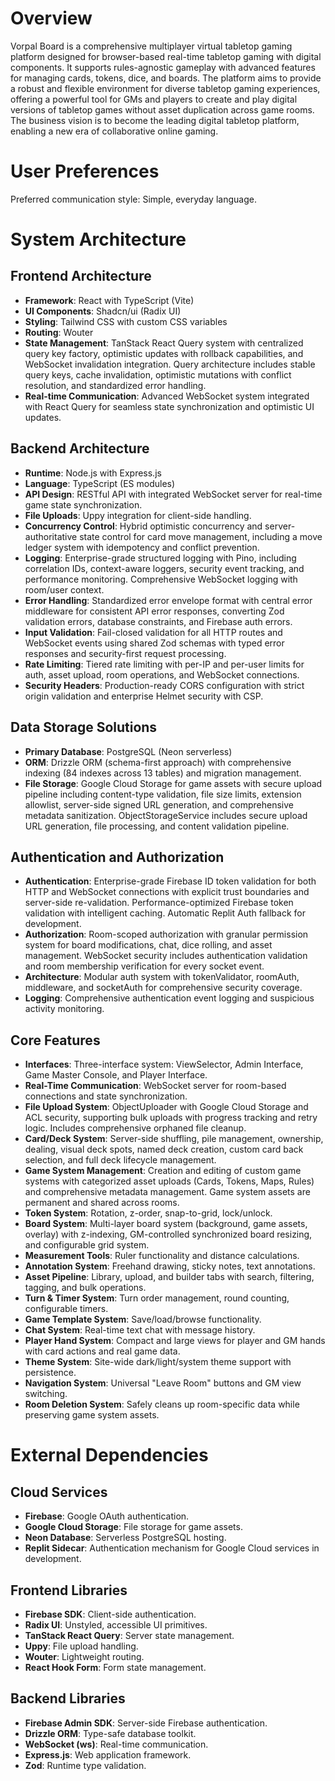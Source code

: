 # Overview

Vorpal Board is a comprehensive multiplayer virtual tabletop gaming platform designed for browser-based real-time tabletop gaming with digital components. It supports rules-agnostic gameplay with advanced features for managing cards, tokens, dice, and boards. The platform aims to provide a robust and flexible environment for diverse tabletop gaming experiences, offering a powerful tool for GMs and players to create and play digital versions of tabletop games without asset duplication across game rooms. The business vision is to become the leading digital tabletop platform, enabling a new era of collaborative online gaming.

# User Preferences

Preferred communication style: Simple, everyday language.

# System Architecture

## Frontend Architecture
- **Framework**: React with TypeScript (Vite)
- **UI Components**: Shadcn/ui (Radix UI)
- **Styling**: Tailwind CSS with custom CSS variables
- **Routing**: Wouter
- **State Management**: TanStack React Query system with centralized query key factory, optimistic updates with rollback capabilities, and WebSocket invalidation integration. Query architecture includes stable query keys, cache invalidation, optimistic mutations with conflict resolution, and standardized error handling.
- **Real-time Communication**: Advanced WebSocket system integrated with React Query for seamless state synchronization and optimistic UI updates.

## Backend Architecture
- **Runtime**: Node.js with Express.js
- **Language**: TypeScript (ES modules)
- **API Design**: RESTful API with integrated WebSocket server for real-time game state synchronization.
- **File Uploads**: Uppy integration for client-side handling.
- **Concurrency Control**: Hybrid optimistic concurrency and server-authoritative state control for card move management, including a move ledger system with idempotency and conflict prevention.
- **Logging**: Enterprise-grade structured logging with Pino, including correlation IDs, context-aware loggers, security event tracking, and performance monitoring. Comprehensive WebSocket logging with room/user context.
- **Error Handling**: Standardized error envelope format with central error middleware for consistent API error responses, converting Zod validation errors, database constraints, and Firebase auth errors.
- **Input Validation**: Fail-closed validation for all HTTP routes and WebSocket events using shared Zod schemas with typed error responses and security-first request processing.
- **Rate Limiting**: Tiered rate limiting with per-IP and per-user limits for auth, asset upload, room operations, and WebSocket connections.
- **Security Headers**: Production-ready CORS configuration with strict origin validation and enterprise Helmet security with CSP.

## Data Storage Solutions
- **Primary Database**: PostgreSQL (Neon serverless)
- **ORM**: Drizzle ORM (schema-first approach) with comprehensive indexing (84 indexes across 13 tables) and migration management.
- **File Storage**: Google Cloud Storage for game assets with secure upload pipeline including content-type validation, file size limits, extension allowlist, server-side signed URL generation, and comprehensive metadata sanitization. ObjectStorageService includes secure upload URL generation, file processing, and content validation pipeline.

## Authentication and Authorization
- **Authentication**: Enterprise-grade Firebase ID token validation for both HTTP and WebSocket connections with explicit trust boundaries and server-side re-validation. Performance-optimized Firebase token validation with intelligent caching. Automatic Replit Auth fallback for development.
- **Authorization**: Room-scoped authorization with granular permission system for board modifications, chat, dice rolling, and asset management. WebSocket security includes authentication validation and room membership verification for every socket event.
- **Architecture**: Modular auth system with tokenValidator, roomAuth, middleware, and socketAuth for comprehensive security coverage.
- **Logging**: Comprehensive authentication event logging and suspicious activity monitoring.

## Core Features
- **Interfaces**: Three-interface system: ViewSelector, Admin Interface, Game Master Console, and Player Interface.
- **Real-Time Communication**: WebSocket server for room-based connections and state synchronization.
- **File Upload System**: ObjectUploader with Google Cloud Storage and ACL security, supporting bulk uploads with progress tracking and retry logic. Includes comprehensive orphaned file cleanup.
- **Card/Deck System**: Server-side shuffling, pile management, ownership, dealing, visual deck spots, named deck creation, custom card back selection, and full deck lifecycle management.
- **Game System Management**: Creation and editing of custom game systems with categorized asset uploads (Cards, Tokens, Maps, Rules) and comprehensive metadata management. Game system assets are permanent and shared across rooms.
- **Token System**: Rotation, z-order, snap-to-grid, lock/unlock.
- **Board System**: Multi-layer board system (background, game assets, overlay) with z-indexing, GM-controlled synchronized board resizing, and configurable grid system.
- **Measurement Tools**: Ruler functionality and distance calculations.
- **Annotation System**: Freehand drawing, sticky notes, text annotations.
- **Asset Pipeline**: Library, upload, and builder tabs with search, filtering, tagging, and bulk operations.
- **Turn & Timer System**: Turn order management, round counting, configurable timers.
- **Game Template System**: Save/load/browse functionality.
- **Chat System**: Real-time text chat with message history.
- **Player Hand System**: Compact and large views for player and GM hands with card actions and real game data.
- **Theme System**: Site-wide dark/light/system theme support with persistence.
- **Navigation System**: Universal "Leave Room" buttons and GM view switching.
- **Room Deletion System**: Safely cleans up room-specific data while preserving game system assets.

# External Dependencies

## Cloud Services
- **Firebase**: Google OAuth authentication.
- **Google Cloud Storage**: File storage for game assets.
- **Neon Database**: Serverless PostgreSQL hosting.
- **Replit Sidecar**: Authentication mechanism for Google Cloud services in development.

## Frontend Libraries
- **Firebase SDK**: Client-side authentication.
- **Radix UI**: Unstyled, accessible UI primitives.
- **TanStack React Query**: Server state management.
- **Uppy**: File upload handling.
- **Wouter**: Lightweight routing.
- **React Hook Form**: Form state management.

## Backend Libraries
- **Firebase Admin SDK**: Server-side Firebase authentication.
- **Drizzle ORM**: Type-safe database toolkit.
- **WebSocket (ws)**: Real-time communication.
- **Express.js**: Web application framework.
- **Zod**: Runtime type validation.